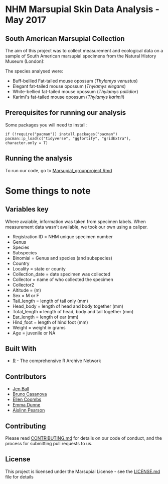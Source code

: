 


# NHM Marsupial Skin Data Analysis - May 2017 

## South American Marsupial Collection

The aim of this project was to collect measurement and ecological data on a sample of South American marsupial specimens from the Natural History Museum (London): 

The species analysed were: 

* Buff-bellied Fat-tailed mouse opossum (*Thylamys venustus*)
* Elegant fat-tailed mouse opossum (*Thylamys elegans*) 
* White-bellied fat-tailed mouse opossum (*Thylamys pallidior*) 
* Karimi's fat-tailed mouse opossum (*Thylamys karimii*) 


## Prerequisites for running our analysis 

Some packages you will need to install: 

````
if (!require("pacman")) install.packages("pacman")
pacman::p_load(c("tidyverse", "ggfortify", "gridExtra"), character.only = T)

````

## Running the analysis 

To run our code, go to [Marsupial_groupproject.Rmd](https://github.com/EllenJCoombs/NHM_R_project/blob/master/Marsupial_groupproject.Rmd)



# Some things to note 

## Variables key 

Where avaiable, information was taken from specimen labels. When measurement data wasn't available, we took our own using a caliper. 


* Registration ID = NHM unique specimen number
* Genus
* Species
* Subspecies
* Binomial = Genus and species (and subspecies)
* Country
* Locality = state or county
* Collection_date = date specimen was collected
* Collector = name of who collected the specimen
* Collector2
* Altitude = (m)
* Sex = M or F
* Tail_length = length of tail only (mm)
* Head_body = length of head and body together (mm)
* Total_length = length of head, body and tail together (mm)
* Ear_length = length of ear (mm)
* Hind_foot = length of hind foot (mm)
* Weight = weight in grams 
* Age = juvenile or NA


## Built With

* [R](https://cran.r-project.org/) - The comprehensive R Archive Network 



## Contributors

* [Jen Ball](https://github.com/JenBall)
* [Bruno Casanova](https://github.com/BrunoCasa)
* [Ellen Coombs](https://github.com/EllenJCoombs)
* [Emma Dunne](https://github.com/emmadunne)
* [Aislinn Pearson](https://github.com/aislinnpearson)


## Contributing

Please read [CONTRIBUTING.md](CONTRIBUTING.md) for details on our code of conduct, and the process for submitting pull requests to us.


## License

This project is licensed under the Marsupial License - see the [LICENSE.md](LICENSE.md) file for details






